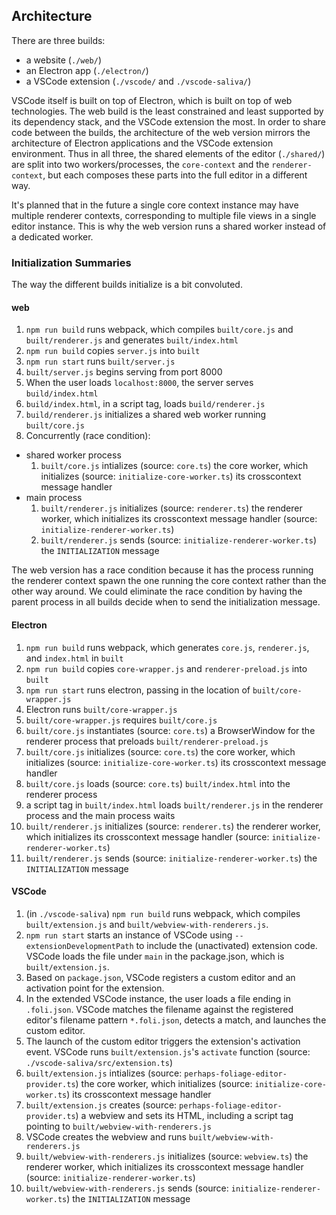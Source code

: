 ## Architecture

There are three builds:
* a website (`./web/`)
* an Electron app (`./electron/`)
* a VSCode extension (`./vscode/` and `./vscode-saliva/`)

VSCode itself is built on top of Electron, which is built on top of web technologies. The web build is the least constrained and least supported by its dependency stack, and the VSCode extension the most. In order to share code between the builds, the architecture of the web version mirrors the architecture of Electron applications and the VSCode extension environment. Thus in all three, the shared elements of the editor (`./shared/`) are split into two workers/processes, the `core-context` and the `renderer-context`, but each composes these parts into the full editor in a different way.

It's planned that in the future a single core context instance may have multiple renderer contexts, corresponding to multiple file views in a single editor instance. This is why the web version runs a shared worker instead of a dedicated worker.

### Initialization Summaries

The way the different builds initialize is a bit convoluted.

#### web

1. `npm run build` runs webpack, which compiles `built/core.js` and `built/renderer.js` and generates `built/index.html`
2. `npm run build` copies `server.js` into `built`
3. `npm run start` runs `built/server.js`
4. `built/server.js` begins serving from port 8000
5. When the user loads `localhost:8000`, the server serves `build/index.html`
6. `build/index.html`, in a script tag, loads `build/renderer.js`
7. `build/renderer.js` initializes a shared web worker running `built/core.js`
8. Concurrently (race condition):
* shared worker process
  1. `built/core.js` intializes (source: `core.ts`) the core worker, which initializes (source: `initialize-core-worker.ts`) its crosscontext message handler
* main process
  1. `built/renderer.js` initializes (source: `renderer.ts`) the renderer worker, which initializes its crosscontext message handler (source: `initialize-renderer-worker.ts`)
  2. `built/renderer.js` sends (source: `initialize-renderer-worker.ts`) the `INITIALIZATION` message

The web version has a race condition because it has the process running the renderer context spawn the one running the core context rather than the other way around. We could eliminate the race condition by having the parent process in all builds decide when to send the initialization message.

#### Electron

1. `npm run build` runs webpack, which generates `core.js`, `renderer.js`, and `index.html` in `built`
2. `npm run build` copies `core-wrapper.js` and `renderer-preload.js` into `built`
3. `npm run start` runs electron, passing in the location of `built/core-wrapper.js`
4. Electron runs `built/core-wrapper.js`
5. `built/core-wrapper.js` requires `built/core.js`
6. `built/core.js` instantiates (source: `core.ts`) a BrowserWindow for the renderer process that preloads `built/renderer-preload.js`
7. `built/core.js` initializes (source: `core.ts`) the core worker, which initializes (source: `initialize-core-worker.ts`) its crosscontext message handler
8. `built/core.js` loads (source: `core.ts`) `built/index.html` into the renderer process
9. a script tag in `built/index.html` loads `built/renderer.js` in the renderer process and the main process waits
10. `built/renderer.js` initializes (source: `renderer.ts`) the renderer worker, which initializes its crosscontext message handler (source: `initialize-renderer-worker.ts`)
11. `built/renderer.js` sends (source: `initialize-renderer-worker.ts`) the `INITIALIZATION` message

#### VSCode

1. (in `./vscode-saliva`) `npm run build` runs webpack, which compiles `built/extension.js` and `built/webview-with-renderers.js`.
2. `npm run start` starts an instance of VSCode using `--extensionDevelopmentPath` to include the (unactivated) extension code. VSCode loads the file under `main` in the package.json, which is `built/extension.js`.
3. Based on `package.json`, VSCode registers a custom editor and an activation point for the extension.
4. In the extended VSCode instance, the user loads a file ending in `.foli.json`. VSCode matches the filename against the registered editor's filename pattern `*.foli.json`, detects a match, and launches the custom editor.
5. The launch of the custom editor triggers the extension's activation event. VSCode runs `built/extension.js`'s `activate` function (source: `./vscode-saliva/src/extension.ts`)
6. `built/extension.js` intializes (source: `perhaps-foliage-editor-provider.ts`) the core worker, which initializes (source: `initialize-core-worker.ts`) its crosscontext message handler
7. `built/extension.js` creates (source: `perhaps-foliage-editor-provider.ts`) a webview and sets its HTML, including a script tag pointing to `built/webview-with-renderers.js`
8. VSCode creates the webview and runs `built/webview-with-renderers.js`
9. `built/webview-with-renderers.js` initializes (source: `webview.ts`) the renderer worker, which initializes its crosscontext message handler (source: `initialize-renderer-worker.ts`)
10. `built/webview-with-renderers.js` sends (source: `initialize-renderer-worker.ts`) the `INITIALIZATION` message
